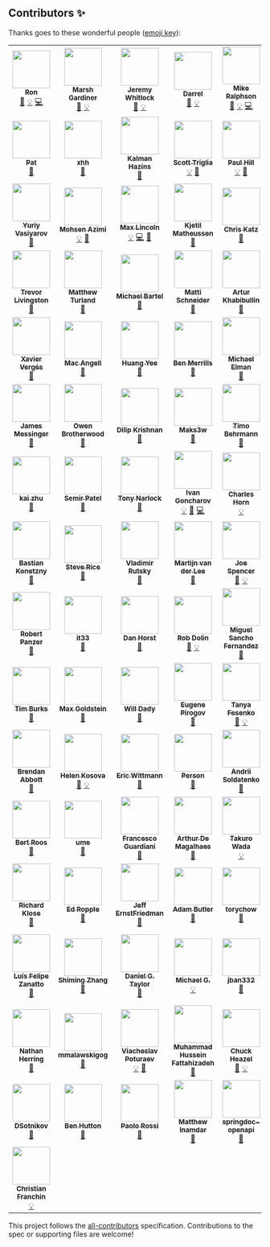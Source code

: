 ## Contributors ✨

Thanks goes to these wonderful people ([emoji key](https://allcontributors.org/docs/en/emoji-key)):

<!-- ALL-CONTRIBUTORS-LIST:START - Do not remove or modify this section -->
<!-- prettier-ignore-start -->
<!-- markdownlint-disable -->
<table>
  <tr>
    <td align="center"><a href="http://swagger.io/"><img src="https://avatars.githubusercontent.com/u/241629?v=4?s=75" width="75px;" alt=""/><br /><sub><b>Ron</b></sub></a><br /><a href="https://github.com/OAI/OpenAPI-Specification/commits?author=webron" title="Documentation">📖</a> <a href="#example-webron" title="Examples">💡</a> <a href="https://github.com/OAI/OpenAPI-Specification/commits?author=webron" title="Code">💻</a></td>
    <td align="center"><a href="https://www.linkedin.com/in/marshgardiner/"><img src="https://avatars.githubusercontent.com/u/54582?v=4?s=75" width="75px;" alt=""/><br /><sub><b>Marsh Gardiner</b></sub></a><br /><a href="https://github.com/OAI/OpenAPI-Specification/commits?author=earth2marsh" title="Documentation">📖</a> <a href="#example-earth2marsh" title="Examples">💡</a></td>
    <td align="center"><a href="http://thoughtspark.org/"><img src="https://avatars.githubusercontent.com/u/98899?v=4?s=75" width="75px;" alt=""/><br /><sub><b>Jeremy Whitlock</b></sub></a><br /><a href="https://github.com/OAI/OpenAPI-Specification/commits?author=whitlockjc" title="Documentation">📖</a> <a href="#example-whitlockjc" title="Examples">💡</a></td>
    <td align="center"><a href="http://www.bizcoder.com/"><img src="https://avatars.githubusercontent.com/u/447694?v=4?s=75" width="75px;" alt=""/><br /><sub><b>Darrel</b></sub></a><br /><a href="https://github.com/OAI/OpenAPI-Specification/commits?author=darrelmiller" title="Documentation">📖</a> <a href="#example-darrelmiller" title="Examples">💡</a></td>
    <td align="center"><a href="http://mermade.github.io/"><img src="https://avatars.githubusercontent.com/u/21603?v=4?s=75" width="75px;" alt=""/><br /><sub><b>Mike Ralphson</b></sub></a><br /><a href="https://github.com/OAI/OpenAPI-Specification/commits?author=MikeRalphson" title="Documentation">📖</a> <a href="#example-MikeRalphson" title="Examples">💡</a> <a href="https://github.com/OAI/OpenAPI-Specification/commits?author=MikeRalphson" title="Code">💻</a></td>
    <td align="center"><a href="https://github.com/usarid"><img src="https://avatars.githubusercontent.com/u/39899?v=4?s=75" width="75px;" alt=""/><br /><sub><b>Uri Sarid</b></sub></a><br /><a href="https://github.com/OAI/OpenAPI-Specification/commits?author=usarid" title="Documentation">📖</a></td>
    <td align="center"><a href="https://fehguy.eatbacon.org/"><img src="https://avatars.githubusercontent.com/u/249413?v=4?s=75" width="75px;" alt=""/><br /><sub><b>Tony Tam</b></sub></a><br /><a href="https://github.com/OAI/OpenAPI-Specification/commits?author=fehguy" title="Documentation">📖</a> <a href="#example-fehguy" title="Examples">💡</a> <a href="https://github.com/OAI/OpenAPI-Specification/commits?author=fehguy" title="Code">💻</a></td>
    <td align="center"><a href="https://github.com/jharmn"><img src="https://avatars.githubusercontent.com/u/1305160?v=4?s=75" width="75px;" alt=""/><br /><sub><b>Jason Harmon</b></sub></a><br /><a href="#example-jharmn" title="Examples">💡</a> <a href="https://github.com/OAI/OpenAPI-Specification/commits?author=jharmn" title="Code">💻</a> <a href="https://github.com/OAI/OpenAPI-Specification/commits?author=jharmn" title="Documentation">📖</a></td>
    <td align="center"><a href="https://www.sewell.org/"><img src="https://avatars.githubusercontent.com/u/18528?v=4?s=75" width="75px;" alt=""/><br /><sub><b>Silas Sewell</b></sub></a><br /><a href="https://github.com/OAI/OpenAPI-Specification/commits?author=silas" title="Documentation">📖</a> <a href="#example-silas" title="Examples">💡</a></td>
    <td align="center"><a href="https://github.com/steffkes"><img src="https://avatars.githubusercontent.com/u/325361?v=4?s=75" width="75px;" alt=""/><br /><sub><b>steffkes</b></sub></a><br /><a href="https://github.com/OAI/OpenAPI-Specification/commits?author=steffkes" title="Documentation">📖</a></td>
  </tr>
  <tr>
    <td align="center"><a href="http://corevity.com/"><img src="https://avatars.githubusercontent.com/u/3385715?v=4?s=75" width="75px;" alt=""/><br /><sub><b>Pat</b></sub></a><br /><a href="https://github.com/OAI/OpenAPI-Specification/commits?author=pconnelly15" title="Documentation">📖</a></td>
    <td align="center"><a href="https://github.com/xhh"><img src="https://avatars.githubusercontent.com/u/159740?v=4?s=75" width="75px;" alt=""/><br /><sub><b>xhh</b></sub></a><br /><a href="https://github.com/OAI/OpenAPI-Specification/commits?author=xhh" title="Documentation">📖</a></td>
    <td align="center"><a href="https://github.com/kalmanh"><img src="https://avatars.githubusercontent.com/u/869312?v=4?s=75" width="75px;" alt=""/><br /><sub><b>Kalman Hazins</b></sub></a><br /><a href="https://github.com/OAI/OpenAPI-Specification/commits?author=kalmanh" title="Documentation">📖</a></td>
    <td align="center"><a href="https://github.com/striglia"><img src="https://avatars.githubusercontent.com/u/262630?v=4?s=75" width="75px;" alt=""/><br /><sub><b>Scott Triglia</b></sub></a><br /><a href="#example-striglia" title="Examples">💡</a> <a href="https://github.com/OAI/OpenAPI-Specification/commits?author=striglia" title="Documentation">📖</a></td>
    <td align="center"><a href="https://github.com/paulhill"><img src="https://avatars.githubusercontent.com/u/754053?v=4?s=75" width="75px;" alt=""/><br /><sub><b>Paul Hill</b></sub></a><br /><a href="#example-paulhill" title="Examples">💡</a> <a href="https://github.com/OAI/OpenAPI-Specification/commits?author=paulhill" title="Documentation">📖</a></td>
    <td align="center"><a href="http://beego.me/"><img src="https://avatars.githubusercontent.com/u/233907?v=4?s=75" width="75px;" alt=""/><br /><sub><b>astaxie</b></sub></a><br /><a href="https://github.com/OAI/OpenAPI-Specification/commits?author=astaxie" title="Documentation">📖</a></td>
    <td align="center"><a href="http://www.twitter.com/oliverogg"><img src="https://avatars.githubusercontent.com/u/137507?v=4?s=75" width="75px;" alt=""/><br /><sub><b>Oliver Ogg</b></sub></a><br /><a href="https://github.com/OAI/OpenAPI-Specification/commits?author=oogg" title="Documentation">📖</a></td>
    <td align="center"><a href="http://williamting.com/"><img src="https://avatars.githubusercontent.com/u/622170?v=4?s=75" width="75px;" alt=""/><br /><sub><b>William Ting</b></sub></a><br /><a href="https://github.com/OAI/OpenAPI-Specification/commits?author=wting" title="Documentation">📖</a></td>
    <td align="center"><a href="https://github.com/unsetbit"><img src="https://avatars.githubusercontent.com/u/788536?v=4?s=75" width="75px;" alt=""/><br /><sub><b>Ozan Turgut</b></sub></a><br /><a href="https://github.com/OAI/OpenAPI-Specification/commits?author=unsetbit" title="Documentation">📖</a></td>
    <td align="center"><a href="https://www.madskristensen.net/"><img src="https://avatars.githubusercontent.com/u/1258877?v=4?s=75" width="75px;" alt=""/><br /><sub><b>Mads Kristensen</b></sub></a><br /><a href="#example-madskristensen" title="Examples">💡</a></td>
  </tr>
  <tr>
    <td align="center"><a href="http://varyous-simbir.blogspot.com/"><img src="https://avatars.githubusercontent.com/u/889406?v=4?s=75" width="75px;" alt=""/><br /><sub><b>Yuriy Vasiyarov</b></sub></a><br /><a href="https://github.com/OAI/OpenAPI-Specification/commits?author=yvasiyarov" title="Documentation">📖</a></td>
    <td align="center"><a href="https://azimi.me/"><img src="https://avatars.githubusercontent.com/u/543633?v=4?s=75" width="75px;" alt=""/><br /><sub><b>Mohsen Azimi</b></sub></a><br /><a href="#example-mohsen1" title="Examples">💡</a> <a href="https://github.com/OAI/OpenAPI-Specification/commits?author=mohsen1" title="Documentation">📖</a></td>
    <td align="center"><a href="http://devopsy.com/"><img src="https://avatars.githubusercontent.com/u/896878?v=4?s=75" width="75px;" alt=""/><br /><sub><b>Max Lincoln</b></sub></a><br /><a href="#example-maxlinc" title="Examples">💡</a> <a href="https://github.com/OAI/OpenAPI-Specification/commits?author=maxlinc" title="Code">💻</a> <a href="https://github.com/OAI/OpenAPI-Specification/commits?author=maxlinc" title="Documentation">📖</a></td>
    <td align="center"><a href="http://users.notam02.no/~kjetism"><img src="https://avatars.githubusercontent.com/u/1146279?v=4?s=75" width="75px;" alt=""/><br /><sub><b>Kjetil Matheussen</b></sub></a><br /><a href="https://github.com/OAI/OpenAPI-Specification/commits?author=kmatheussen" title="Documentation">📖</a></td>
    <td align="center"><a href="https://github.com/wonderlic-chrisk"><img src="https://avatars.githubusercontent.com/u/8118392?v=4?s=75" width="75px;" alt=""/><br /><sub><b>Chris Katz</b></sub></a><br /><a href="https://github.com/OAI/OpenAPI-Specification/commits?author=wonderlic-chrisk" title="Documentation">📖</a></td>
    <td align="center"><a href="http://noirbizarre.info/"><img src="https://avatars.githubusercontent.com/u/15725?v=4?s=75" width="75px;" alt=""/><br /><sub><b>Axel H.</b></sub></a><br /><a href="https://github.com/OAI/OpenAPI-Specification/commits?author=noirbizarre" title="Documentation">📖</a></td>
    <td align="center"><a href="https://github.com/mission-liao"><img src="https://avatars.githubusercontent.com/u/1988671?v=4?s=75" width="75px;" alt=""/><br /><sub><b>mission.liao</b></sub></a><br /><a href="https://github.com/OAI/OpenAPI-Specification/commits?author=mission-liao" title="Documentation">📖</a></td>
    <td align="center"><a href="http://vgmdb.net/"><img src="https://avatars.githubusercontent.com/u/471275?v=4?s=75" width="75px;" alt=""/><br /><sub><b>Chris Heng</b></sub></a><br /><a href="#example-gigablah" title="Examples">💡</a></td>
    <td align="center"><a href="https://percy.io/"><img src="https://avatars.githubusercontent.com/u/75300?v=4?s=75" width="75px;" alt=""/><br /><sub><b>Mike Fotinakis</b></sub></a><br /><a href="https://github.com/OAI/OpenAPI-Specification/commits?author=fotinakis" title="Documentation">📖</a></td>
    <td align="center"><a href="https://nicolasgrenie.com/"><img src="https://avatars.githubusercontent.com/u/172072?v=4?s=75" width="75px;" alt=""/><br /><sub><b>Nicolas Grenié</b></sub></a><br /><a href="https://github.com/OAI/OpenAPI-Specification/commits?author=picsoung" title="Documentation">📖</a></td>
  </tr>
  <tr>
    <td align="center"><a href="http://about.me/trevorlivingston"><img src="https://avatars.githubusercontent.com/u/20686?v=4?s=75" width="75px;" alt=""/><br /><sub><b>Trevor Livingston</b></sub></a><br /><a href="https://github.com/OAI/OpenAPI-Specification/commits?author=tlivings" title="Documentation">📖</a></td>
    <td align="center"><a href="https://matthewturland.com/"><img src="https://avatars.githubusercontent.com/u/15487?v=4?s=75" width="75px;" alt=""/><br /><sub><b>Matthew Turland</b></sub></a><br /><a href="https://github.com/OAI/OpenAPI-Specification/commits?author=elazar" title="Documentation">📖</a></td>
    <td align="center"><a href="https://github.com/mbartel"><img src="https://avatars.githubusercontent.com/u/253451?v=4?s=75" width="75px;" alt=""/><br /><sub><b>Michael Bartel</b></sub></a><br /><a href="https://github.com/OAI/OpenAPI-Specification/commits?author=mbartel" title="Documentation">📖</a></td>
    <td align="center"><a href="https://mattischneider.fr/"><img src="https://avatars.githubusercontent.com/u/222463?v=4?s=75" width="75px;" alt=""/><br /><sub><b>Matti Schneider</b></sub></a><br /><a href="https://github.com/OAI/OpenAPI-Specification/commits?author=MattiSG" title="Documentation">📖</a></td>
    <td align="center"><a href="https://github.com/khrt"><img src="https://avatars.githubusercontent.com/u/736103?v=4?s=75" width="75px;" alt=""/><br /><sub><b>Artur Khabibullin</b></sub></a><br /><a href="https://github.com/OAI/OpenAPI-Specification/commits?author=khrt" title="Documentation">📖</a></td>
    <td align="center"><a href="http://dret.net/netdret/"><img src="https://avatars.githubusercontent.com/u/1848612?v=4?s=75" width="75px;" alt=""/><br /><sub><b>Erik Wilde</b></sub></a><br /><a href="https://github.com/OAI/OpenAPI-Specification/commits?author=dret" title="Documentation">📖</a></td>
    <td align="center"><a href="http://flanders.co.nz/"><img src="https://avatars.githubusercontent.com/u/456109?v=4?s=75" width="75px;" alt=""/><br /><sub><b>Ivan Porto Carrero</b></sub></a><br /><a href="#example-casualjim" title="Examples">💡</a></td>
    <td align="center"><a href="https://github.com/kevgo"><img src="https://avatars.githubusercontent.com/u/268934?v=4?s=75" width="75px;" alt=""/><br /><sub><b>Kevin Goslar</b></sub></a><br /><a href="#example-kevgo" title="Examples">💡</a></td>
    <td align="center"><a href="https://github.com/muenchhausen"><img src="https://avatars.githubusercontent.com/u/1210783?v=4?s=75" width="75px;" alt=""/><br /><sub><b>Derk Muenchhausen</b></sub></a><br /><a href="https://github.com/OAI/OpenAPI-Specification/commits?author=muenchhausen" title="Documentation">📖</a></td>
    <td align="center"><a href="https://rahulsom.github.io/"><img src="https://avatars.githubusercontent.com/u/193047?v=4?s=75" width="75px;" alt=""/><br /><sub><b>Rahul Somasunderam</b></sub></a><br /><a href="https://github.com/OAI/OpenAPI-Specification/commits?author=rahulsom" title="Documentation">📖</a></td>
  </tr>
  <tr>
    <td align="center"><a href="http://x.verg.es/"><img src="https://avatars.githubusercontent.com/u/460418?v=4?s=75" width="75px;" alt=""/><br /><sub><b>Xavier Vergés</b></sub></a><br /><a href="https://github.com/OAI/OpenAPI-Specification/commits?author=xverges" title="Documentation">📖</a></td>
    <td align="center"><a href="https://github.com/mac-"><img src="https://avatars.githubusercontent.com/u/1530281?v=4?s=75" width="75px;" alt=""/><br /><sub><b>Mac Angell</b></sub></a><br /><a href="https://github.com/OAI/OpenAPI-Specification/commits?author=mac-" title="Documentation">📖</a></td>
    <td align="center"><a href="https://github.com/fliptoo"><img src="https://avatars.githubusercontent.com/u/736482?v=4?s=75" width="75px;" alt=""/><br /><sub><b>Huang Yee</b></sub></a><br /><a href="https://github.com/OAI/OpenAPI-Specification/commits?author=fliptoo" title="Documentation">📖</a></td>
    <td align="center"><a href="http://www.xdev.net/"><img src="https://avatars.githubusercontent.com/u/8448201?v=4?s=75" width="75px;" alt=""/><br /><sub><b>Ben Merrills</b></sub></a><br /><a href="https://github.com/OAI/OpenAPI-Specification/commits?author=skrusty" title="Documentation">📖</a></td>
    <td align="center"><a href="https://github.com/tarlog"><img src="https://avatars.githubusercontent.com/u/666673?v=4?s=75" width="75px;" alt=""/><br /><sub><b>Michael Elman</b></sub></a><br /><a href="https://github.com/OAI/OpenAPI-Specification/commits?author=tarlog" title="Documentation">📖</a></td>
    <td align="center"><a href="https://github.com/matt-gibbs"><img src="https://avatars.githubusercontent.com/u/6565986?v=4?s=75" width="75px;" alt=""/><br /><sub><b>Matt Gibbs</b></sub></a><br /><a href="https://github.com/OAI/OpenAPI-Specification/commits?author=matt-gibbs" title="Documentation">📖</a></td>
    <td align="center"><a href="https://www.linkedin.com/in/xrysanthos"><img src="https://avatars.githubusercontent.com/u/4200677?v=4?s=75" width="75px;" alt=""/><br /><sub><b>Chrysanthos Spiliotopoulos</b></sub></a><br /><a href="https://github.com/OAI/OpenAPI-Specification/commits?author=xrysanthos" title="Documentation">📖</a></td>
    <td align="center"><a href="https://twitter.com/ikitommi"><img src="https://avatars.githubusercontent.com/u/567532?v=4?s=75" width="75px;" alt=""/><br /><sub><b>Tommi Reiman</b></sub></a><br /><a href="https://github.com/OAI/OpenAPI-Specification/commits?author=ikitommi" title="Documentation">📖</a></td>
    <td align="center"><a href="http://gangverk.is/"><img src="https://avatars.githubusercontent.com/u/467317?v=4?s=75" width="75px;" alt=""/><br /><sub><b>atlithorn</b></sub></a><br /><a href="https://github.com/OAI/OpenAPI-Specification/commits?author=atlithorn" title="Documentation">📖</a></td>
    <td align="center"><a href="https://github.com/RobWin"><img src="https://avatars.githubusercontent.com/u/5815046?v=4?s=75" width="75px;" alt=""/><br /><sub><b>Robert Winkler</b></sub></a><br /><a href="https://github.com/OAI/OpenAPI-Specification/commits?author=RobWin" title="Documentation">📖</a></td>
  </tr>
  <tr>
    <td align="center"><a href="https://github.com/JamesMessinger"><img src="https://avatars.githubusercontent.com/u/3453903?v=4?s=75" width="75px;" alt=""/><br /><sub><b>James Messinger</b></sub></a><br /><a href="https://github.com/OAI/OpenAPI-Specification/commits?author=JamesMessinger" title="Documentation">📖</a></td>
    <td align="center"><a href="https://www.linkedin.com/in/owenbrotherwood/"><img src="https://avatars.githubusercontent.com/u/866122?v=4?s=75" width="75px;" alt=""/><br /><sub><b>Owen Brotherwood</b></sub></a><br /><a href="https://github.com/OAI/OpenAPI-Specification/commits?author=OwenBrotherwood" title="Documentation">📖</a></td>
    <td align="center"><a href="https://github.com/dilipkrish"><img src="https://avatars.githubusercontent.com/u/73257?v=4?s=75" width="75px;" alt=""/><br /><sub><b>Dilip Krishnan</b></sub></a><br /><a href="https://github.com/OAI/OpenAPI-Specification/commits?author=dilipkrish" title="Documentation">📖</a></td>
    <td align="center"><a href="https://github.com/Maks3w"><img src="https://avatars.githubusercontent.com/u/1301698?v=4?s=75" width="75px;" alt=""/><br /><sub><b>Maks3w</b></sub></a><br /><a href="https://github.com/OAI/OpenAPI-Specification/commits?author=Maks3w" title="Documentation">📖</a></td>
    <td align="center"><a href="https://github.com/z0mt3c"><img src="https://avatars.githubusercontent.com/u/1782471?v=4?s=75" width="75px;" alt=""/><br /><sub><b>Timo Behrmann</b></sub></a><br /><a href="https://github.com/OAI/OpenAPI-Specification/commits?author=z0mt3c" title="Documentation">📖</a></td>
    <td align="center"><a href="https://github.com/kand617"><img src="https://avatars.githubusercontent.com/u/5092518?v=4?s=75" width="75px;" alt=""/><br /><sub><b>kand617</b></sub></a><br /><a href="#example-kand617" title="Examples">💡</a></td>
    <td align="center"><a href="https://github.com/kongchen"><img src="https://avatars.githubusercontent.com/u/1485800?v=4?s=75" width="75px;" alt=""/><br /><sub><b>Yukai Kong</b></sub></a><br /><a href="https://github.com/OAI/OpenAPI-Specification/commits?author=kongchen" title="Documentation">📖</a></td>
    <td align="center"><a href="https://twitter.com/batdevis"><img src="https://avatars.githubusercontent.com/u/55850?v=4?s=75" width="75px;" alt=""/><br /><sub><b>Devis Battisti</b></sub></a><br /><a href="https://github.com/OAI/OpenAPI-Specification/commits?author=batdevis" title="Documentation">📖</a></td>
    <td align="center"><a href="https://github.com/josephpconley"><img src="https://avatars.githubusercontent.com/u/1165287?v=4?s=75" width="75px;" alt=""/><br /><sub><b>Joe Conley</b></sub></a><br /><a href="https://github.com/OAI/OpenAPI-Specification/commits?author=josephpconley" title="Documentation">📖</a></td>
    <td align="center"><a href="https://github.com/sarnowski"><img src="https://avatars.githubusercontent.com/u/294104?v=4?s=75" width="75px;" alt=""/><br /><sub><b>Tobias Sarnowski</b></sub></a><br /><a href="https://github.com/OAI/OpenAPI-Specification/commits?author=sarnowski" title="Documentation">📖</a></td>
  </tr>
  <tr>
    <td align="center"><a href="https://github.com/kaizhu256"><img src="https://avatars.githubusercontent.com/u/280571?v=4?s=75" width="75px;" alt=""/><br /><sub><b>kai zhu</b></sub></a><br /><a href="https://github.com/OAI/OpenAPI-Specification/commits?author=kaizhu256" title="Documentation">📖</a></td>
    <td align="center"><a href="https://github.com/analogue"><img src="https://avatars.githubusercontent.com/u/26757?v=4?s=75" width="75px;" alt=""/><br /><sub><b>Semir Patel</b></sub></a><br /><a href="https://github.com/OAI/OpenAPI-Specification/commits?author=analogue" title="Documentation">📖</a></td>
    <td align="center"><a href="https://www.git-pull.com/"><img src="https://avatars.githubusercontent.com/u/26336?v=4?s=75" width="75px;" alt=""/><br /><sub><b>Tony Narlock</b></sub></a><br /><a href="https://github.com/OAI/OpenAPI-Specification/commits?author=tony" title="Documentation">📖</a></td>
    <td align="center"><a href="https://apis.guru/"><img src="https://avatars.githubusercontent.com/u/8336157?v=4?s=75" width="75px;" alt=""/><br /><sub><b>Ivan Goncharov</b></sub></a><br /><a href="#example-IvanGoncharov" title="Examples">💡</a> <a href="https://github.com/OAI/OpenAPI-Specification/commits?author=IvanGoncharov" title="Documentation">📖</a> <a href="https://github.com/OAI/OpenAPI-Specification/commits?author=IvanGoncharov" title="Code">💻</a></td>
    <td align="center"><a href="https://github.com/hornc"><img src="https://avatars.githubusercontent.com/u/905545?v=4?s=75" width="75px;" alt=""/><br /><sub><b>Charles Horn</b></sub></a><br /><a href="#example-hornc" title="Examples">💡</a></td>
    <td align="center"><a href="https://redirection.io/"><img src="https://avatars.githubusercontent.com/u/90466?v=4?s=75" width="75px;" alt=""/><br /><sub><b>Joel Wurtz</b></sub></a><br /><a href="#example-joelwurtz" title="Examples">💡</a></td>
    <td align="center"><a href="http://eerwitt.github.com/"><img src="https://avatars.githubusercontent.com/u/1329385?v=4?s=75" width="75px;" alt=""/><br /><sub><b>Erik Erwitt</b></sub></a><br /><a href="https://github.com/OAI/OpenAPI-Specification/commits?author=eerwitt" title="Documentation">📖</a></td>
    <td align="center"><a href="https://redoc.ly/"><img src="https://avatars.githubusercontent.com/u/3975738?v=4?s=75" width="75px;" alt=""/><br /><sub><b>Roman Hotsiy</b></sub></a><br /><a href="https://github.com/OAI/OpenAPI-Specification/commits?author=RomanHotsiy" title="Documentation">📖</a></td>
    <td align="center"><a href="https://leftparagraphs.com/"><img src="https://avatars.githubusercontent.com/u/1121500?v=4?s=75" width="75px;" alt=""/><br /><sub><b>Yuriy Chernyshov</b></sub></a><br /><a href="#example-georgthegreat" title="Examples">💡</a></td>
    <td align="center"><a href="https://twitter.com/exois"><img src="https://avatars.githubusercontent.com/u/1586774?v=4?s=75" width="75px;" alt=""/><br /><sub><b>Justin</b></sub></a><br /><a href="https://github.com/OAI/OpenAPI-Specification/commits?author=JustinJruby" title="Documentation">📖</a></td>
  </tr>
  <tr>
    <td align="center"><a href="https://github.com/bkonetzny"><img src="https://avatars.githubusercontent.com/u/5451122?v=4?s=75" width="75px;" alt=""/><br /><sub><b>Bastian Konetzny</b></sub></a><br /><a href="https://github.com/OAI/OpenAPI-Specification/commits?author=bkonetzny" title="Documentation">📖</a></td>
    <td align="center"><a href="https://github.com/steverice"><img src="https://avatars.githubusercontent.com/u/1423851?v=4?s=75" width="75px;" alt=""/><br /><sub><b>Steve Rice</b></sub></a><br /><a href="https://github.com/OAI/OpenAPI-Specification/commits?author=steverice" title="Documentation">📖</a></td>
    <td align="center"><a href="https://github.com/rutsky"><img src="https://avatars.githubusercontent.com/u/46573?v=4?s=75" width="75px;" alt=""/><br /><sub><b>Vladimir Rutsky</b></sub></a><br /><a href="https://github.com/OAI/OpenAPI-Specification/commits?author=rutsky" title="Documentation">📖</a></td>
    <td align="center"><a href="http://toyls.com/"><img src="https://avatars.githubusercontent.com/u/649240?v=4?s=75" width="75px;" alt=""/><br /><sub><b>Martijn van der Lee</b></sub></a><br /><a href="https://github.com/OAI/OpenAPI-Specification/commits?author=vanderlee" title="Documentation">📖</a></td>
    <td align="center"><a href="https://www.linkedin.com/in/jsdevel"><img src="https://avatars.githubusercontent.com/u/2605980?v=4?s=75" width="75px;" alt=""/><br /><sub><b>Joe Spencer</b></sub></a><br /><a href="https://github.com/OAI/OpenAPI-Specification/commits?author=jsdevel" title="Documentation">📖</a> <a href="#example-jsdevel" title="Examples">💡</a></td>
    <td align="center"><a href="http://www.sjaensch.org/"><img src="https://avatars.githubusercontent.com/u/852075?v=4?s=75" width="75px;" alt=""/><br /><sub><b>Stephan Jaensch</b></sub></a><br /><a href="#example-sjaensch" title="Examples">💡</a></td>
    <td align="center"><a href="https://github.com/EricHenry"><img src="https://avatars.githubusercontent.com/u/4412771?v=4?s=75" width="75px;" alt=""/><br /><sub><b>Henry</b></sub></a><br /><a href="#example-EricHenry" title="Examples">💡</a></td>
    <td align="center"><a href="https://www.linkedin.com/in/ralfhandl"><img src="https://avatars.githubusercontent.com/u/951576?v=4?s=75" width="75px;" alt=""/><br /><sub><b>Ralf Handl</b></sub></a><br /><a href="https://github.com/OAI/OpenAPI-Specification/commits?author=ralfhandl" title="Documentation">📖</a></td>
    <td align="center"><a href="https://github.com/ePaul"><img src="https://avatars.githubusercontent.com/u/645859?v=4?s=75" width="75px;" alt=""/><br /><sub><b>Paŭlo Ebermann</b></sub></a><br /><a href="https://github.com/OAI/OpenAPI-Specification/commits?author=ePaul" title="Documentation">📖</a></td>
    <td align="center"><a href="https://logansbailey.com/"><img src="https://avatars.githubusercontent.com/u/145345?v=4?s=75" width="75px;" alt=""/><br /><sub><b>Logan Bailey</b></sub></a><br /><a href="https://github.com/OAI/OpenAPI-Specification/commits?author=baileylo" title="Documentation">📖</a></td>
  </tr>
  <tr>
    <td align="center"><a href="http://robertpanzer.github.io/"><img src="https://avatars.githubusercontent.com/u/1163662?v=4?s=75" width="75px;" alt=""/><br /><sub><b>Robert Panzer</b></sub></a><br /><a href="https://github.com/OAI/OpenAPI-Specification/commits?author=robertpanzer" title="Documentation">📖</a></td>
    <td align="center"><a href="https://github.com/it33"><img src="https://avatars.githubusercontent.com/u/177788?v=4?s=75" width="75px;" alt=""/><br /><sub><b>it33</b></sub></a><br /><a href="https://github.com/OAI/OpenAPI-Specification/commits?author=it33" title="Documentation">📖</a></td>
    <td align="center"><a href="https://www.danhorst.com/"><img src="https://avatars.githubusercontent.com/u/2133?v=4?s=75" width="75px;" alt=""/><br /><sub><b>Dan Horst</b></sub></a><br /><a href="https://github.com/OAI/OpenAPI-Specification/commits?author=danhorst" title="Documentation">📖</a></td>
    <td align="center"><a href="https://github.com/RobDolinMS"><img src="https://avatars.githubusercontent.com/u/8301581?v=4?s=75" width="75px;" alt=""/><br /><sub><b>Rob Dolin</b></sub></a><br /><a href="https://github.com/OAI/OpenAPI-Specification/commits?author=RobDolinMS" title="Documentation">📖</a> <a href="#example-RobDolinMS" title="Examples">💡</a></td>
    <td align="center"><a href="https://cenit.io/"><img src="https://avatars.githubusercontent.com/u/4213488?v=4?s=75" width="75px;" alt=""/><br /><sub><b>Miguel Sancho Fernandez</b></sub></a><br /><a href="https://github.com/OAI/OpenAPI-Specification/commits?author=sanchojaf" title="Documentation">📖</a></td>
    <td align="center"><a href="https://github.com/gustavooferreira"><img src="https://avatars.githubusercontent.com/u/17534422?v=4?s=75" width="75px;" alt=""/><br /><sub><b>Gustavo Ferreira</b></sub></a><br /><a href="https://github.com/OAI/OpenAPI-Specification/commits?author=gustavooferreira" title="Documentation">📖</a></td>
    <td align="center"><a href="https://github.com/jobol"><img src="https://avatars.githubusercontent.com/u/4094125?v=4?s=75" width="75px;" alt=""/><br /><sub><b>jobol</b></sub></a><br /><a href="https://github.com/OAI/OpenAPI-Specification/commits?author=jobol" title="Documentation">📖</a></td>
    <td align="center"><a href="https://twitter.com/gibson042"><img src="https://avatars.githubusercontent.com/u/1199584?v=4?s=75" width="75px;" alt=""/><br /><sub><b>Richard Gibson</b></sub></a><br /><a href="https://github.com/OAI/OpenAPI-Specification/commits?author=gibson042" title="Documentation">📖</a></td>
    <td align="center"><a href="http://lukeangel.co/"><img src="https://avatars.githubusercontent.com/u/22433329?v=4?s=75" width="75px;" alt=""/><br /><sub><b>Dr Luke Angel</b></sub></a><br /><a href="#example-drlukeangel" title="Examples">💡</a></td>
    <td align="center"><a href="http://www.cyberfeng.com/"><img src="https://avatars.githubusercontent.com/u/540892?v=4?s=75" width="75px;" alt=""/><br /><sub><b>Raymond Feng</b></sub></a><br /><a href="https://github.com/OAI/OpenAPI-Specification/commits?author=raymondfeng" title="Documentation">📖</a></td>
  </tr>
  <tr>
    <td align="center"><a href="https://timburks.me/"><img src="https://avatars.githubusercontent.com/u/405?v=4?s=75" width="75px;" alt=""/><br /><sub><b>Tim Burks</b></sub></a><br /><a href="https://github.com/OAI/OpenAPI-Specification/commits?author=timburks" title="Documentation">📖</a></td>
    <td align="center"><a href="http://maxgoldste.in/"><img src="https://avatars.githubusercontent.com/u/1191970?v=4?s=75" width="75px;" alt=""/><br /><sub><b>Max Goldstein</b></sub></a><br /><a href="https://github.com/OAI/OpenAPI-Specification/commits?author=mgold" title="Documentation">📖</a></td>
    <td align="center"><a href="https://willdady.com/"><img src="https://avatars.githubusercontent.com/u/204259?v=4?s=75" width="75px;" alt=""/><br /><sub><b>Will Dady</b></sub></a><br /><a href="https://github.com/OAI/OpenAPI-Specification/commits?author=willdady" title="Documentation">📖</a></td>
    <td align="center"><a href="https://github.com/gmile"><img src="https://avatars.githubusercontent.com/u/207112?v=4?s=75" width="75px;" alt=""/><br /><sub><b>Eugene Pirogov</b></sub></a><br /><a href="https://github.com/OAI/OpenAPI-Specification/commits?author=gmile" title="Documentation">📖</a></td>
    <td align="center"><a href="https://github.com/tfesenko"><img src="https://avatars.githubusercontent.com/u/644582?v=4?s=75" width="75px;" alt=""/><br /><sub><b>Tanya Fesenko</b></sub></a><br /><a href="https://github.com/OAI/OpenAPI-Specification/commits?author=tfesenko" title="Documentation">📖</a> <a href="#example-tfesenko" title="Examples">💡</a></td>
    <td align="center"><a href="https://github.com/ckriley"><img src="https://avatars.githubusercontent.com/u/4662533?v=4?s=75" width="75px;" alt=""/><br /><sub><b>Chris Riley</b></sub></a><br /><a href="https://github.com/OAI/OpenAPI-Specification/commits?author=ckriley" title="Documentation">📖</a></td>
    <td align="center"><a href="https://cv.ojford.com/"><img src="https://avatars.githubusercontent.com/u/3946014?v=4?s=75" width="75px;" alt=""/><br /><sub><b>Oliver Ford</b></sub></a><br /><a href="#example-OJFord" title="Examples">💡</a></td>
    <td align="center"><a href="https://johannes-bader.com/"><img src="https://avatars.githubusercontent.com/u/9320958?v=4?s=75" width="75px;" alt=""/><br /><sub><b>Johannes Bader</b></sub></a><br /><a href="https://github.com/OAI/OpenAPI-Specification/commits?author=olydis" title="Documentation">📖</a></td>
    <td align="center"><a href="https://github.com/krishahn"><img src="https://avatars.githubusercontent.com/u/16125343?v=4?s=75" width="75px;" alt=""/><br /><sub><b>Kris Hahn</b></sub></a><br /><a href="https://github.com/OAI/OpenAPI-Specification/commits?author=krishahn" title="Documentation">📖</a></td>
    <td align="center"><a href="http://reprezen.com/blog"><img src="https://avatars.githubusercontent.com/u/692813?v=4?s=75" width="75px;" alt=""/><br /><sub><b>Ted Epstein</b></sub></a><br /><a href="https://github.com/OAI/OpenAPI-Specification/commits?author=tedepstein" title="Documentation">📖</a></td>
  </tr>
  <tr>
    <td align="center"><a href="http://www.bloodbone.ws/"><img src="https://avatars.githubusercontent.com/u/69268?v=4?s=75" width="75px;" alt=""/><br /><sub><b>Brendan Abbott</b></sub></a><br /><a href="https://github.com/OAI/OpenAPI-Specification/commits?author=brendo" title="Documentation">📖</a></td>
    <td align="center"><a href="https://github.com/hkosova"><img src="https://avatars.githubusercontent.com/u/8576823?v=4?s=75" width="75px;" alt=""/><br /><sub><b>Helen Kosova</b></sub></a><br /><a href="https://github.com/OAI/OpenAPI-Specification/commits?author=hkosova" title="Documentation">📖</a> <a href="#example-hkosova" title="Examples">💡</a></td>
    <td align="center"><a href="https://github.com/EricWittmann"><img src="https://avatars.githubusercontent.com/u/1890703?v=4?s=75" width="75px;" alt=""/><br /><sub><b>Eric Wittmann</b></sub></a><br /><a href="https://github.com/OAI/OpenAPI-Specification/commits?author=EricWittmann" title="Documentation">📖</a></td>
    <td align="center"><a href="https://github.com/prsn-uk"><img src="https://avatars.githubusercontent.com/u/30239321?v=4?s=75" width="75px;" alt=""/><br /><sub><b>Person</b></sub></a><br /><a href="https://github.com/OAI/OpenAPI-Specification/commits?author=prsn-uk" title="Documentation">📖</a></td>
    <td align="center"><a href="http://golangfortwo.com/"><img src="https://avatars.githubusercontent.com/u/1374633?v=4?s=75" width="75px;" alt=""/><br /><sub><b>Andrii Soldatenko</b></sub></a><br /><a href="https://github.com/OAI/OpenAPI-Specification/commits?author=andriisoldatenko" title="Documentation">📖</a></td>
    <td align="center"><a href="http://www.krizalys.com/"><img src="https://avatars.githubusercontent.com/u/1499352?v=4?s=75" width="75px;" alt=""/><br /><sub><b>Christophe Vidal</b></sub></a><br /><a href="#example-krizalys" title="Examples">💡</a></td>
    <td align="center"><a href="https://www.linkedin.com/in/alex-akimov/"><img src="https://avatars.githubusercontent.com/u/22469605?v=4?s=75" width="75px;" alt=""/><br /><sub><b>Aleksei Akimov</b></sub></a><br /><a href="https://github.com/OAI/OpenAPI-Specification/commits?author=a-akimov" title="Documentation">📖</a></td>
    <td align="center"><a href="https://github.com/hikari-desu"><img src="https://avatars.githubusercontent.com/u/33923476?v=4?s=75" width="75px;" alt=""/><br /><sub><b>will</b></sub></a><br /><a href="https://github.com/OAI/OpenAPI-Specification/commits?author=hikari-desu" title="Documentation">📖</a></td>
    <td align="center"><a href="https://github.com/bjorn-jarisch"><img src="https://avatars.githubusercontent.com/u/22248170?v=4?s=75" width="75px;" alt=""/><br /><sub><b>Björn Jarisch</b></sub></a><br /><a href="#example-bjorn-jarisch" title="Examples">💡</a> <a href="https://github.com/OAI/OpenAPI-Specification/commits?author=bjorn-jarisch" title="Documentation">📖</a></td>
    <td align="center"><a href="https://github.com/andylowry"><img src="https://avatars.githubusercontent.com/u/108675?v=4?s=75" width="75px;" alt=""/><br /><sub><b>Andy Lowry</b></sub></a><br /><a href="#example-andylowry" title="Examples">💡</a></td>
  </tr>
  <tr>
    <td align="center"><a href="https://github.com/Bert-R"><img src="https://avatars.githubusercontent.com/u/7149792?v=4?s=75" width="75px;" alt=""/><br /><sub><b>Bert Roos</b></sub></a><br /><a href="https://github.com/OAI/OpenAPI-Specification/commits?author=Bert-R" title="Documentation">📖</a></td>
    <td align="center"><a href="https://github.com/bungoume"><img src="https://avatars.githubusercontent.com/u/507733?v=4?s=75" width="75px;" alt=""/><br /><sub><b>ume</b></sub></a><br /><a href="https://github.com/OAI/OpenAPI-Specification/commits?author=bungoume" title="Documentation">📖</a></td>
    <td align="center"><a href="https://github.com/slinkydeveloper"><img src="https://avatars.githubusercontent.com/u/6706544?v=4?s=75" width="75px;" alt=""/><br /><sub><b>Francesco Guardiani</b></sub></a><br /><a href="https://github.com/OAI/OpenAPI-Specification/commits?author=slinkydeveloper" title="Documentation">📖</a></td>
    <td align="center"><a href="https://github.com/arthurdm"><img src="https://avatars.githubusercontent.com/u/5042215?v=4?s=75" width="75px;" alt=""/><br /><sub><b>Arthur De Magalhaes</b></sub></a><br /><a href="https://github.com/OAI/OpenAPI-Specification/commits?author=arthurdm" title="Documentation">📖</a></td>
    <td align="center"><a href="https://takuro.ws/"><img src="https://avatars.githubusercontent.com/u/1885971?v=4?s=75" width="75px;" alt=""/><br /><sub><b>Takuro Wada</b></sub></a><br /><a href="#example-taxpon" title="Examples">💡</a></td>
    <td align="center"><a href="https://kevindew.me/"><img src="https://avatars.githubusercontent.com/u/282717?v=4?s=75" width="75px;" alt=""/><br /><sub><b>Kevin Dew</b></sub></a><br /><a href="https://github.com/OAI/OpenAPI-Specification/commits?author=kevindew" title="Documentation">📖</a></td>
    <td align="center"><a href="https://chrisk.app/"><img src="https://avatars.githubusercontent.com/u/2505846?v=4?s=75" width="75px;" alt=""/><br /><sub><b>Christoph Kappestein</b></sub></a><br /><a href="https://github.com/OAI/OpenAPI-Specification/commits?author=chriskapp" title="Documentation">📖</a></td>
    <td align="center"><a href="https://github.com/PerthCharern"><img src="https://avatars.githubusercontent.com/u/26418622?v=4?s=75" width="75px;" alt=""/><br /><sub><b>PerthCharern</b></sub></a><br /><a href="https://github.com/OAI/OpenAPI-Specification/commits?author=PerthCharern" title="Documentation">📖</a></td>
    <td align="center"><a href="https://github.com/jstoiko"><img src="https://avatars.githubusercontent.com/u/9660342?v=4?s=75" width="75px;" alt=""/><br /><sub><b>Jonathan Stoikovitch</b></sub></a><br /><a href="https://github.com/OAI/OpenAPI-Specification/commits?author=jstoiko" title="Documentation">📖</a></td>
    <td align="center"><a href="https://github.com/mathieuales"><img src="https://avatars.githubusercontent.com/u/13030250?v=4?s=75" width="75px;" alt=""/><br /><sub><b>Mathieu Alès</b></sub></a><br /><a href="https://github.com/OAI/OpenAPI-Specification/commits?author=mathieuales" title="Documentation">📖</a></td>
  </tr>
  <tr>
    <td align="center"><a href="https://github.com/richardklose"><img src="https://avatars.githubusercontent.com/u/4137663?v=4?s=75" width="75px;" alt=""/><br /><sub><b>Richard Klose</b></sub></a><br /><a href="https://github.com/OAI/OpenAPI-Specification/commits?author=richardklose" title="Documentation">📖</a></td>
    <td align="center"><a href="https://github.com/eropple"><img src="https://avatars.githubusercontent.com/u/109262?v=4?s=75" width="75px;" alt=""/><br /><sub><b>Ed Ropple</b></sub></a><br /><a href="https://github.com/OAI/OpenAPI-Specification/commits?author=eropple" title="Documentation">📖</a></td>
    <td align="center"><a href="https://github.com/namdeirf"><img src="https://avatars.githubusercontent.com/u/3673813?v=4?s=75" width="75px;" alt=""/><br /><sub><b>Jeff ErnstFriedman</b></sub></a><br /><a href="https://github.com/OAI/OpenAPI-Specification/commits?author=namdeirf" title="Documentation">📖</a></td>
    <td align="center"><a href="https://github.com/adambutler"><img src="https://avatars.githubusercontent.com/u/1238468?v=4?s=75" width="75px;" alt=""/><br /><sub><b>Adam Butler</b></sub></a><br /><a href="https://github.com/OAI/OpenAPI-Specification/commits?author=adambutler" title="Documentation">📖</a></td>
    <td align="center"><a href="https://about.me/tongzhou"><img src="https://avatars.githubusercontent.com/u/7485710?v=4?s=75" width="75px;" alt=""/><br /><sub><b>torychow</b></sub></a><br /><a href="https://github.com/OAI/OpenAPI-Specification/commits?author=ToryZhou" title="Documentation">📖</a></td>
    <td align="center"><a href="http://eirinikos.github.io/"><img src="https://avatars.githubusercontent.com/u/9170701?v=4?s=75" width="75px;" alt=""/><br /><sub><b>Andrea Kao</b></sub></a><br /><a href="https://github.com/OAI/OpenAPI-Specification/commits?author=eirinikos" title="Documentation">📖</a> <a href="#example-eirinikos" title="Examples">💡</a></td>
    <td align="center"><a href="https://github.com/notEthan"><img src="https://avatars.githubusercontent.com/u/133719?v=4?s=75" width="75px;" alt=""/><br /><sub><b>Ethan</b></sub></a><br /><a href="https://github.com/OAI/OpenAPI-Specification/commits?author=notEthan" title="Documentation">📖</a></td>
    <td align="center"><a href="https://github.com/jwalton"><img src="https://avatars.githubusercontent.com/u/1771003?v=4?s=75" width="75px;" alt=""/><br /><sub><b>Jason Walton</b></sub></a><br /><a href="https://github.com/OAI/OpenAPI-Specification/commits?author=jwalton" title="Documentation">📖</a></td>
    <td align="center"><a href="https://blog.web-apps.tech/"><img src="https://avatars.githubusercontent.com/u/11725486?v=4?s=75" width="75px;" alt=""/><br /><sub><b>nasa9084</b></sub></a><br /><a href="https://github.com/OAI/OpenAPI-Specification/commits?author=nasa9084" title="Documentation">📖</a></td>
    <td align="center"><a href="http://www.ravennasoftware.com/"><img src="https://avatars.githubusercontent.com/u/1396695?v=4?s=75" width="75px;" alt=""/><br /><sub><b>Eric Langland</b></sub></a><br /><a href="https://github.com/OAI/OpenAPI-Specification/commits?author=ravennasoftware" title="Documentation">📖</a></td>
  </tr>
  <tr>
    <td align="center"><a href="https://github.com/felzan"><img src="https://avatars.githubusercontent.com/u/4649261?v=4?s=75" width="75px;" alt=""/><br /><sub><b>Luís Felipe Zanatto</b></sub></a><br /><a href="https://github.com/OAI/OpenAPI-Specification/commits?author=felzan" title="Documentation">📖</a></td>
    <td align="center"><a href="https://blog.zsm.io/"><img src="https://avatars.githubusercontent.com/u/6565744?v=4?s=75" width="75px;" alt=""/><br /><sub><b>Shiming Zhang</b></sub></a><br /><a href="https://github.com/OAI/OpenAPI-Specification/commits?author=wzshiming" title="Documentation">📖</a></td>
    <td align="center"><a href="https://github.com/danielgtaylor"><img src="https://avatars.githubusercontent.com/u/106826?v=4?s=75" width="75px;" alt=""/><br /><sub><b>Daniel G. Taylor</b></sub></a><br /><a href="https://github.com/OAI/OpenAPI-Specification/commits?author=danielgtaylor" title="Documentation">📖</a></td>
    <td align="center"><a href="https://github.com/dragetd"><img src="https://avatars.githubusercontent.com/u/3639577?v=4?s=75" width="75px;" alt=""/><br /><sub><b>Michael G.</b></sub></a><br /><a href="#example-dragetd" title="Examples">💡</a></td>
    <td align="center"><a href="https://github.com/jban332"><img src="https://avatars.githubusercontent.com/u/1622399?v=4?s=75" width="75px;" alt=""/><br /><sub><b>jban332</b></sub></a><br /><a href="https://github.com/OAI/OpenAPI-Specification/commits?author=jban332" title="Documentation">📖</a></td>
    <td align="center"><a href="https://tqdev.com/"><img src="https://avatars.githubusercontent.com/u/1288217?v=4?s=75" width="75px;" alt=""/><br /><sub><b>Maurits van der Schee</b></sub></a><br /><a href="https://github.com/OAI/OpenAPI-Specification/commits?author=mevdschee" title="Documentation">📖</a></td>
    <td align="center"><a href="https://github.com/handrews"><img src="https://avatars.githubusercontent.com/u/2358015?v=4?s=75" width="75px;" alt=""/><br /><sub><b>Henry Andrews</b></sub></a><br /><a href="https://github.com/OAI/OpenAPI-Specification/commits?author=handrews" title="Documentation">📖</a> <a href="#example-handrews" title="Examples">💡</a></td>
    <td align="center"><a href="https://taylorbar.net/"><img src="https://avatars.githubusercontent.com/u/2008034?v=4?s=75" width="75px;" alt=""/><br /><sub><b>Taylor Barnett</b></sub></a><br /><a href="https://github.com/OAI/OpenAPI-Specification/commits?author=tbarn" title="Documentation">📖</a></td>
    <td align="center"><a href="https://github.com/H1Gdev"><img src="https://avatars.githubusercontent.com/u/11144112?v=4?s=75" width="75px;" alt=""/><br /><sub><b>H1Gdev</b></sub></a><br /><a href="https://github.com/OAI/OpenAPI-Specification/commits?author=H1Gdev" title="Documentation">📖</a></td>
    <td align="center"><a href="https://tiangolo.com/"><img src="https://avatars.githubusercontent.com/u/1326112?v=4?s=75" width="75px;" alt=""/><br /><sub><b>Sebastián Ramírez</b></sub></a><br /><a href="https://github.com/OAI/OpenAPI-Specification/commits?author=tiangolo" title="Documentation">📖</a></td>
  </tr>
  <tr>
    <td align="center"><a href="http://technosloth.blogspot.com/"><img src="https://avatars.githubusercontent.com/u/1058384?v=4?s=75" width="75px;" alt=""/><br /><sub><b>Nathan Herring</b></sub></a><br /><a href="https://github.com/OAI/OpenAPI-Specification/commits?author=Capstan" title="Documentation">📖</a></td>
    <td align="center"><a href="https://github.com/mmalawskigog"><img src="https://avatars.githubusercontent.com/u/41375454?v=4?s=75" width="75px;" alt=""/><br /><sub><b>mmalawskigog</b></sub></a><br /><a href="https://github.com/OAI/OpenAPI-Specification/commits?author=mmalawskigog" title="Documentation">📖</a></td>
    <td align="center"><a href="https://dev.to/vearutop"><img src="https://avatars.githubusercontent.com/u/1381436?v=4?s=75" width="75px;" alt=""/><br /><sub><b>Viacheslav Poturaev</b></sub></a><br /><a href="#example-vearutop" title="Examples">💡</a> <a href="https://github.com/OAI/OpenAPI-Specification/commits?author=vearutop" title="Documentation">📖</a></td>
    <td align="center"><a href="http://mhf.ir/"><img src="https://avatars.githubusercontent.com/u/1172526?v=4?s=75" width="75px;" alt=""/><br /><sub><b>Muhammad Hussein Fattahizadeh</b></sub></a><br /><a href="https://github.com/OAI/OpenAPI-Specification/commits?author=mhf-ir" title="Documentation">📖</a></td>
    <td align="center"><a href="https://github.com/cmheazel"><img src="https://avatars.githubusercontent.com/u/7959995?v=4?s=75" width="75px;" alt=""/><br /><sub><b>Chuck Heazel</b></sub></a><br /><a href="https://github.com/OAI/OpenAPI-Specification/commits?author=cmheazel" title="Documentation">📖</a> <a href="#example-cmheazel" title="Examples">💡</a></td>
    <td align="center"><a href="https://github.com/eemeli"><img src="https://avatars.githubusercontent.com/u/617000?v=4?s=75" width="75px;" alt=""/><br /><sub><b>Eemeli Aro</b></sub></a><br /><a href="#example-eemeli" title="Examples">💡</a></td>
    <td align="center"><a href="https://github.com/ncaidin"><img src="https://avatars.githubusercontent.com/u/5399652?v=4?s=75" width="75px;" alt=""/><br /><sub><b>Neal Caidin</b></sub></a><br /><a href="https://github.com/OAI/OpenAPI-Specification/commits?author=ncaidin" title="Documentation">📖</a></td>
    <td align="center"><a href="https://github.com/darren987469"><img src="https://avatars.githubusercontent.com/u/5189060?v=4?s=75" width="75px;" alt=""/><br /><sub><b>Darren</b></sub></a><br /><a href="#example-darren987469" title="Examples">💡</a></td>
    <td align="center"><a href="http://www.lornajane.net/"><img src="https://avatars.githubusercontent.com/u/172607?v=4?s=75" width="75px;" alt=""/><br /><sub><b>Lorna Jane Mitchell</b></sub></a><br /><a href="https://github.com/OAI/OpenAPI-Specification/commits?author=lornajane" title="Documentation">📖</a></td>
    <td align="center"><a href="https://github.com/aaadel"><img src="https://avatars.githubusercontent.com/u/6369335?v=4?s=75" width="75px;" alt=""/><br /><sub><b>Ahmed Aadel</b></sub></a><br /><a href="https://github.com/OAI/OpenAPI-Specification/commits?author=aaadel" title="Documentation">📖</a></td>
  </tr>
  <tr>
    <td align="center"><a href="https://github.com/DSotnikov"><img src="https://avatars.githubusercontent.com/u/6956107?v=4?s=75" width="75px;" alt=""/><br /><sub><b>DSotnikov</b></sub></a><br /><a href="https://github.com/OAI/OpenAPI-Specification/commits?author=DSotnikov" title="Documentation">📖</a></td>
    <td align="center"><a href="https://benhutton.me/"><img src="https://avatars.githubusercontent.com/u/731158?v=4?s=75" width="75px;" alt=""/><br /><sub><b>Ben Hutton</b></sub></a><br /><a href="https://github.com/OAI/OpenAPI-Specification/commits?author=Relequestual" title="Documentation">📖</a></td>
    <td align="center"><a href="https://blog.paolorossi.net/"><img src="https://avatars.githubusercontent.com/u/4686497?v=4?s=75" width="75px;" alt=""/><br /><sub><b>Paolo Rossi</b></sub></a><br /><a href="https://github.com/OAI/OpenAPI-Specification/commits?author=paolo-rossi" title="Documentation">📖</a></td>
    <td align="center"><a href="https://inamdar.co.uk/"><img src="https://avatars.githubusercontent.com/u/13454566?v=4?s=75" width="75px;" alt=""/><br /><sub><b>Matthew Inamdar</b></sub></a><br /><a href="https://github.com/OAI/OpenAPI-Specification/commits?author=matthew-inamdar" title="Documentation">📖</a></td>
    <td align="center"><a href="https://springdoc.org/"><img src="https://avatars.githubusercontent.com/u/52804136?v=4?s=75" width="75px;" alt=""/><br /><sub><b>springdoc-openapi</b></sub></a><br /><a href="https://github.com/OAI/OpenAPI-Specification/commits?author=springdoc" title="Documentation">📖</a></td>
    <td align="center"><a href="https://github.com/adamaltman"><img src="https://avatars.githubusercontent.com/u/1161871?v=4?s=75" width="75px;" alt=""/><br /><sub><b>Adam Altman</b></sub></a><br /><a href="https://github.com/OAI/OpenAPI-Specification/commits?author=adamaltman" title="Documentation">📖</a></td>
    <td align="center"><a href="https://viljami.io/"><img src="https://avatars.githubusercontent.com/u/6105650?v=4?s=75" width="75px;" alt=""/><br /><sub><b>Viljami Kuosmanen</b></sub></a><br /><a href="https://github.com/OAI/OpenAPI-Specification/commits?author=anttiviljami" title="Documentation">📖</a></td>
    <td align="center"><a href="http://xpepper.github.io/AboutMe/"><img src="https://avatars.githubusercontent.com/u/450934?v=4?s=75" width="75px;" alt=""/><br /><sub><b>Pietro Di Bello</b></sub></a><br /><a href="#example-xpepper" title="Examples">💡</a></td>
    <td align="center"><a href="https://jostein.kjonigsen.net/"><img src="https://avatars.githubusercontent.com/u/411338?v=4?s=75" width="75px;" alt=""/><br /><sub><b>Jostein Kjønigsen</b></sub></a><br /><a href="https://github.com/OAI/OpenAPI-Specification/commits?author=josteink" title="Documentation">📖</a></td>
    <td align="center"><a href="https://github.com/philb-lr"><img src="https://avatars.githubusercontent.com/u/62034965?v=4?s=75" width="75px;" alt=""/><br /><sub><b>Phil Barila</b></sub></a><br /><a href="#example-philb-lr" title="Examples">💡</a></td>
  </tr>
  <tr>
    <td align="center"><a href="https://github.com/christianfds"><img src="https://avatars.githubusercontent.com/u/16166854?v=4?s=75" width="75px;" alt=""/><br /><sub><b>Christian Franchin</b></sub></a><br /><a href="#example-christianfds" title="Examples">💡</a></td>
  </tr>
</table>

<!-- markdownlint-restore -->
<!-- prettier-ignore-end -->

<!-- ALL-CONTRIBUTORS-LIST:END -->

This project follows the [all-contributors](https://github.com/all-contributors/all-contributors) specification. Contributions to the spec or supporting files are welcome!

